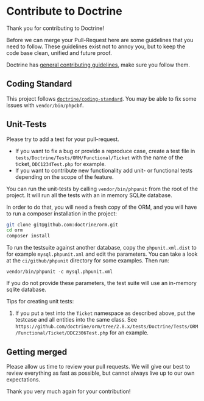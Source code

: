 # Contribute to Doctrine

Thank you for contributing to Doctrine!

Before we can merge your Pull-Request here are some guidelines that you need to follow.
These guidelines exist not to annoy you, but to keep the code base clean,
unified and future proof.

Doctrine has [general contributing guidelines][contributor workflow], make
sure you follow them.

[contributor workflow]: https://www.doctrine-project.org/contribute/index.html

## Coding Standard

This project follows [`doctrine/coding-standard`][coding standard homepage].
You may be able to fix some issues with `vendor/bin/phpcbf`.

[coding standard homepage]: https://github.com/doctrine/coding-standard

## Unit-Tests

Please try to add a test for your pull-request.

* If you want to fix a bug or provide a reproduce case, create a test file in
  ``tests/Doctrine/Tests/ORM/Functional/Ticket`` with the name of the ticket,
  ``DDC1234Test.php`` for example.
* If you want to contribute new functionality add unit- or functional tests
  depending on the scope of the feature.

You can run the unit-tests by calling ``vendor/bin/phpunit`` from the root of the project.
It will run all the tests with an in memory SQLite database.

In order to do that, you will need a fresh copy of the ORM, and you
will have to run a composer installation in the project:

```sh
git clone git@github.com:doctrine/orm.git
cd orm
composer install
```

To run the testsuite against another database, copy the ``phpunit.xml.dist``
to for example ``mysql.phpunit.xml`` and edit the parameters. You can
take a look at the ``ci/github/phpunit`` directory for some examples. Then run:

    vendor/bin/phpunit -c mysql.phpunit.xml

If you do not provide these parameters, the test suite will use an in-memory
sqlite database.

Tips for creating unit tests:

1. If you put a test into the `Ticket` namespace as described above, put the testcase and all entities into the same class.
   See `https://github.com/doctrine/orm/tree/2.8.x/tests/Doctrine/Tests/ORM/Functional/Ticket/DDC2306Test.php` for an
   example.

## Getting merged

Please allow us time to review your pull requests. We will give our best to review
everything as fast as possible, but cannot always live up to our own expectations.

Thank you very much again for your contribution!

